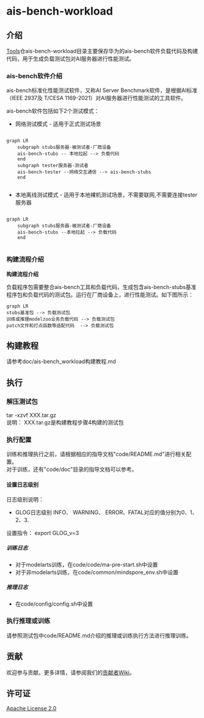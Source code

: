 # ais-bench-workload

## 介绍  

[Tools](https://github.com/Ascend/tools.git)仓ais-bench-workload目录主要保存华为的ais-bench软件负载代码及构建代码，用于生成负载测试包对AI服务器进行性能测试。

### ais-bench软件介绍

ais-bench标准化性能测试软件，又称AI Server Benchmark软件，是根据AI标准（IEEE 2937及 T/CESA 1169-2021）对AI服务器进行性能测试的工具软件。

ais-bench软件包括如下2个测试模式：

- 网络测试模式 - 适用于正式测试场景

```mermaid

graph LR
    subgraph stubs服务器-被测试者-厂商设备
    ais-bench-stubs -- 本地拉起 --> 负载代码
    end
    subgraph tester服务器-测试者
	ais-bench-tester --网络交互通信 --> ais-bench-stubs    
    end   
   
```

- 本地离线测试模式 - 适用于本地裸机测试场景，不需要联网,不需要连接tester服务器

```mermaid

graph LR
    subgraph stubs服务器-被测试者-厂商设备
	ais-bench-stubs --本地拉起 --> 负载代码
    end   
   
```

### 构建流程介绍

**构建流程介绍**

负载程序包需要整合ais-bench工具和负载代码，生成包含ais-bench-stubs基准程序包和负载代码的测试包。运行在厂商设备上，进行性能测试。如下图所示：

```mermaid
graph LR
stubs基准包 --> 负载测试包
训练或推理modelzoo业务负载代码 --> 负载测试包
patch文件和打点函数等适配代码  --> 负载测试包
```





## 构建教程
请参考doc/ais-bench_workload构建教程.md

## 执行
### 解压测试包
tar -xzvf XXX.tar.gz  
说明： XXX.tar.gz是构建教程步骤4构建的测试包  

### 执行配置
训练和推理执行之前，请根据相应的指导文档"code/README.md"进行相关配置。  
对于训练，还有"code/doc"目录的指导文档可以参考。
#### 设置日志级别
日志级别说明：  
+ GLOG日志级别 INFO、 WARNING、 ERROR、FATAL对应的值分别为0、1、2、3.

设置指令： export GLOG_v=3
#####  训练日志
+ 对于modelarts训练，在code/code/ma-pre-start.sh中设置
+ 对于非modelarts训练，在code/common/mindspore_env.sh中设置

##### 推理日志
+ 在code/config/config.sh中设置

### 执行推理或训练
请参照测试包中code/README.md介绍的推理或训练执行方法进行推理训练。
## 贡献

欢迎参与贡献。更多详情，请参阅我们的[贡献者Wiki](../CONTRIBUTING.md)。

## 许可证
[Apache License 2.0](LICENSE)

